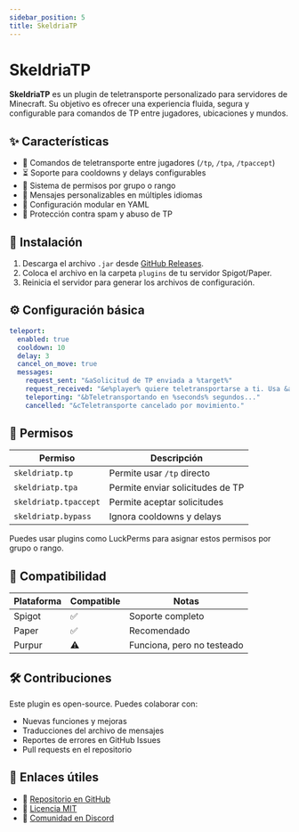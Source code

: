 ```yaml
---
sidebar_position: 5
title: SkeldriaTP
---
```


# SkeldriaTP

**SkeldriaTP** es un plugin de teletransporte personalizado para servidores de Minecraft. Su objetivo es ofrecer una experiencia fluida, segura y configurable para comandos de TP entre jugadores, ubicaciones y mundos.

## ✨ Características

- 🔄 Comandos de teletransporte entre jugadores (`/tp`, `/tpa`, `/tpaccept`)
- ⏳ Soporte para cooldowns y delays configurables
- 🔐 Sistema de permisos por grupo o rango
- 📜 Mensajes personalizables en múltiples idiomas
- 🧩 Configuración modular en YAML
- 🚫 Protección contra spam y abuso de TP

## 📁 Instalación

1. Descarga el archivo `.jar` desde [GitHub Releases](https://github.com/SkeldriaX/SkeldriaTP/releases).
2. Coloca el archivo en la carpeta `plugins` de tu servidor Spigot/Paper.
3. Reinicia el servidor para generar los archivos de configuración.

## ⚙️ Configuración básica

```yaml
teleport:
  enabled: true
  cooldown: 10
  delay: 3
  cancel_on_move: true
  messages:
    request_sent: "&aSolicitud de TP enviada a %target%"
    request_received: "&e%player% quiere teletransportarse a ti. Usa &a/tpaccept &epara aceptar."
    teleporting: "&bTeletransportando en %seconds% segundos..."
    cancelled: "&cTeletransporte cancelado por movimiento."
```

## 🔐 Permisos

| Permiso                  | Descripción                          |
|--------------------------|--------------------------------------|
| `skeldriatp.tp`          | Permite usar `/tp` directo           |
| `skeldriatp.tpa`         | Permite enviar solicitudes de TP     |
| `skeldriatp.tpaccept`    | Permite aceptar solicitudes          |
| `skeldriatp.bypass`      | Ignora cooldowns y delays            |

Puedes usar plugins como LuckPerms para asignar estos permisos por grupo o rango.

## 🧪 Compatibilidad

| Plataforma | Compatible | Notas                     |
|------------|------------|---------------------------|
| Spigot     | ✅         | Soporte completo          |
| Paper      | ✅         | Recomendado               |
| Purpur     | ⚠️         | Funciona, pero no testeado|

## 🛠️ Contribuciones

Este plugin es open-source. Puedes colaborar con:

- Nuevas funciones y mejoras
- Traducciones del archivo de mensajes
- Reportes de errores en GitHub Issues
- Pull requests en el repositorio

## 📎 Enlaces útiles

- 🔗 [Repositorio en GitHub](https://github.com/SkeldriaX/SkeldriaTP)
- 📄 [Licencia MIT](https://github.com/SkeldriaX/SkeldriaTP/blob/main/LICENSE)
- 💬 [Comunidad en Discord](https://discord.gg/skeldriax)
